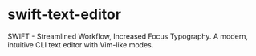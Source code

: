 # swift-text-editor
SWIFT - Streamlined Workflow, Increased Focus Typography. A modern, intuitive CLI text editor with Vim-like modes.

